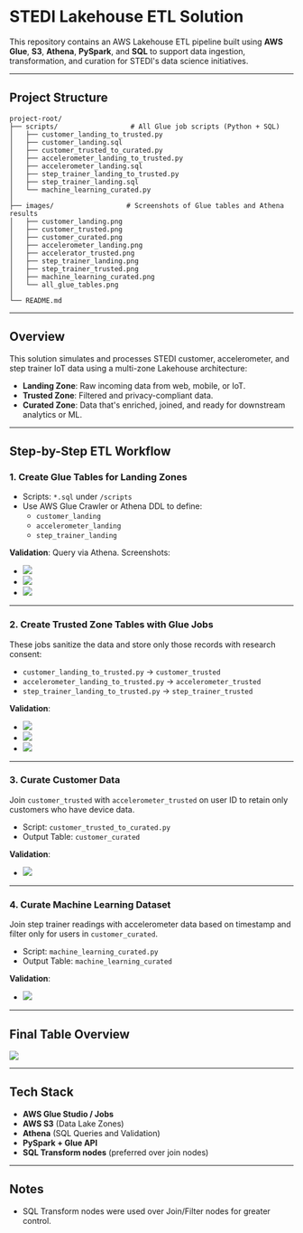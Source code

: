 # STEDI Lakehouse ETL Solution

This repository contains an AWS Lakehouse ETL pipeline built using **AWS Glue**, **S3**, **Athena**, **PySpark**, and **SQL** to support data ingestion, transformation, and curation for STEDI's data science initiatives.

---

## Project Structure
```text
project-root/
├── scripts/                  # All Glue job scripts (Python + SQL)
│   ├── customer_landing_to_trusted.py
│   ├── customer_landing.sql
│   ├── customer_trusted_to_curated.py
│   ├── accelerometer_landing_to_trusted.py
│   ├── accelerometer_landing.sql
│   ├── step_trainer_landing_to_trusted.py
│   ├── step_trainer_landing.sql
│   └── machine_learning_curated.py
│
├── images/                  # Screenshots of Glue tables and Athena results
│   ├── customer_landing.png
│   ├── customer_trusted.png
│   ├── customer_curated.png
│   ├── accelerometer_landing.png
│   ├── accelerator_trusted.png
│   ├── step_trainer_landing.png
│   ├── step_trainer_trusted.png
│   ├── machine_learning_curated.png
│   └── all_glue_tables.png
│
└── README.md
```


---

## Overview
This solution simulates and processes STEDI customer, accelerometer, and step trainer IoT data using a multi-zone Lakehouse architecture:

- **Landing Zone**: Raw incoming data from web, mobile, or IoT.
- **Trusted Zone**: Filtered and privacy-compliant data.
- **Curated Zone**: Data that's enriched, joined, and ready for downstream analytics or ML.

---

## Step-by-Step ETL Workflow

### 1. **Create Glue Tables for Landing Zones**

- Scripts: `*.sql` under `/scripts`
- Use AWS Glue Crawler or Athena DDL to define:
  - `customer_landing`
  - `accelerometer_landing`
  - `step_trainer_landing`

**Validation**: Query via Athena. Screenshots:
- ![](images/customer_landing.png)
- ![](images/accelerometer_landing.png)
- ![](images/step_trainer_landing.png)

---

### 2. **Create Trusted Zone Tables with Glue Jobs**

These jobs sanitize the data and store only those records with research consent:

- `customer_landing_to_trusted.py` → `customer_trusted`
- `accelerometer_landing_to_trusted.py` → `accelerometer_trusted`
- `step_trainer_landing_to_trusted.py` → `step_trainer_trusted`

**Validation**:
- ![](images/customer_trusted.png)
- ![](images/accelerator_trusted.png)
- ![](images/step_trainer_trusted.png)

---

### 3. **Curate Customer Data**

Join `customer_trusted` with `accelerometer_trusted` on user ID to retain only customers who have device data.

- Script: `customer_trusted_to_curated.py`
- Output Table: `customer_curated`

**Validation**:
- ![](images/customer_curated.png)

---

### 4. **Curate Machine Learning Dataset**

Join step trainer readings with accelerometer data based on timestamp and filter only for users in `customer_curated`.

- Script: `machine_learning_curated.py`
- Output Table: `machine_learning_curated`

**Validation**:
- ![](images/machine_learning_curated.png)

---

## Final Table Overview

![](images/all_glue_tables.png)

---

## Tech Stack
- **AWS Glue Studio / Jobs**
- **AWS S3** (Data Lake Zones)
- **Athena** (SQL Queries and Validation)
- **PySpark + Glue API**
- **SQL Transform nodes** (preferred over join nodes)

---

## Notes
- SQL Transform nodes were used over Join/Filter nodes for greater control.
